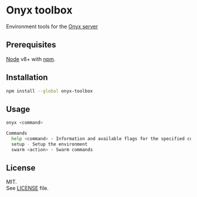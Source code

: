 # Onyx toolbox

Environment tools for the [Onyx server](https://github.com/MainframeHQ/onyx-server)

## Prerequisites

[Node](https://nodejs.org/en/) v8+ with [npm](https://www.npmjs.com/).

## Installation

```sh
npm install --global onyx-toolbox
```

## Usage

```sh
onyx <command>

Commands
  help <command> - Information and available flags for the specified command
  setup - Setup the environment
  swarm <action> - Swarm commands
```

## License

MIT.\
See [LICENSE](LICENSE) file.

